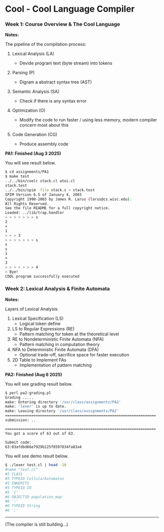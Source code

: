 # Cool - Cool Language Compiler

### Week 1: Course Overview & The Cool Language

**Notes:**

The pipeline of the compilation process:
1. Lexical Analysis (LA) 
   - Devide program text (byte stream) into tokens

2. Parsing (P)  
   - Digram a abstract syntax tree (AST)

3. Semantic Analysis (SA)  
   - Check if there is any syntax error

4. Optimization (O)        
   - Modify the code to run faster / using less memory, modern compiler concern most about this

5. Code Generation (CG)    
   - Produce assembly code 


**PA1: Finished (Aug 3 2025)**

You will see result below.

```sh
$ cd assignments/PA1
$ make test
../../bin/coolc stack.cl atoi.cl 
stack.test
../../bin/spim -file stack.s < stack.test
SPIM Version 6.5 of January 4, 2003
Copyright 1990-2003 by James R. Larus (larus@cs.wisc.edu).
All Rights Reserved.
See the file README for a full copyright notice.
Loaded: ../lib/trap.handler
> > > > > > > s
2
+
1
> > > 3
> > > > > > > s
s
s
1
+
3
> > > > > > > 4
> Bye!
COOL program successfully executed
```

### Week 2: Lexical Analysis & Finite Automata

**Notes:**

Layers of Lexical Analysis:
1. Lexical Specification (LS)                    
    - Logical token define
2. LS to Regular Expressions (RE)                
    - Pattern matching for token at the theoretical level
3. RE to Nondeterministic Finite Automata (NFA)  
    - Pattern matching in computation theory
4. NFA to Deterministic Finite Automata (DFA)    
    - Optional trade-off, sacrifice space for faster execution 
5. 2D Table to Implement FAs                     
    - Implementation of pattern matching

**PA2: Finished (Aug 6 2025)** 

You will see grading result below.
```sh
$ perl pa2-grading.pl
Grading .....
make: Entering directory '/usr/class/assignments/PA2'
make: 'lexer' is up to date.
make: Leaving directory '/usr/class/assignments/PA2'
=====================================================================
submission: ..

=====================================================================
You got a score of 63 out of 63.

Submit code: 
63:03afdbd66e7929b125f8597834fa83a4
```

You will see demo result below.
```sh
$ ./lexer test.cl | head -10
#name "test.cl"
#5 CLASS
#5 TYPEID CellularAutomaton
#5 INHERITS
#5 TYPEID IO
#5 '{'
#6 OBJECTID population_map
#6 ':'
#6 TYPEID String
#6 ';'
```

---

(The compiler is still building...)